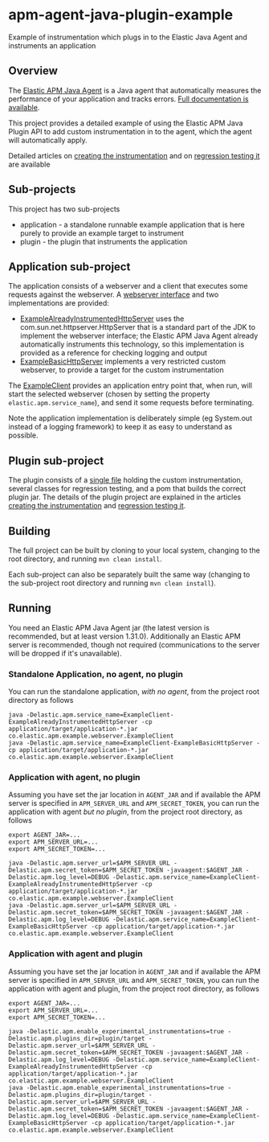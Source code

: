 # apm-agent-java-plugin-example
Example of instrumentation which plugs in to the Elastic Java Agent and instruments an application

## Overview

The [Elastic APM Java Agent](https://github.com/elastic/apm-agent-java/) is a Java agent that automatically measures the performance of your application and tracks errors. [Full documentation is available](https://www.elastic.co/guide/en/apm/agent/java/current/intro.html).

This project provides a detailed example of using the Elastic APM Java Plugin API to add custom instrumentation in to the agent, which the agent will automatically apply.

Detailed articles on [creating the instrumentation](https://www.elastic.co/blog/create-your-own-instrumentation-with-the-java-agent-plugin) and on [regression testing it](https://www.elastic.co/blog/create-your-own-instrumentation-with-the-java-agent-plugin) are available

## Sub-projects

This project has two sub-projects

* application - a standalone runnable example application that is here purely to provide an example target to instrument  
* plugin - the plugin that instruments the application

## Application sub-project

The application consists of a webserver and a client that executes some requests against the webserver. A [webserver interface](blob/main/application/src/main/java/co/elastic/apm/example/webserver/ExampleHttpServer.java) and two implementations are provided:

* [ExampleAlreadyInstrumentedHttpServer](blob/main/application/src/main/java/co/elastic/apm/example/webserver/ExampleAlreadyInstrumentedHttpServer.java) uses the com.sun.net.httpserver.HttpServer that is a standard part of the JDK to implement the webserver interface; the Elastic APM Java Agent already automatically instruments this technology, so this implementation is provided as a reference for checking logging and output
* [ExampleBasicHttpServer](blob/main/application/src/main/java/co/elastic/apm/example/webserver/ExampleBasicHttpServer.java) implements a very restricted custom webserver, to provide a target for the custom instrumentation

The [ExampleClient](blob/main/application/src/main/java/co/elastic/apm/example/webserver/ExampleClient.java) provides an application entry point that, when run, will start the selected webserver (chosen by setting the property `elastic.apm.service_name`), and send it some requests before terminating.

Note the application implementation is deliberately simple (eg System.out instead of a logging framework) to keep it as easy to understand as possible.

## Plugin sub-project

The plugin consists of a [single file](blob/main/plugin/src/main/java/co/elastic/apm/example/webserver/plugin/ExampleHttpServerInstrumentation.java) holding the custom instrumentation, several classes for regression testing, and a pom that builds the correct plugin jar. The details of the plugin project are explained in the articles [creating the instrumentation](https://www.elastic.co/blog/create-your-own-instrumentation-with-the-java-agent-plugin) and [regression testing it](https://www.elastic.co/blog/create-your-own-instrumentation-with-the-java-agent-plugin).

## Building

The full project can be built by cloning to your local system, changing to the root directory, and running `mvn clean install`.

Each sub-project can also be separately built the same way (changing to the sub-project root directory and running `mvn clean install`).

## Running

You need an Elastic APM Java Agent jar (the latest version is recommended, but at least version 1.31.0). Additionally an Elastic APM server is recommended, though not required (communications to the server will be dropped if it's unavailable).

### Standalone Application, no agent, no plugin

You can run the standalone application, *with no agent*, from the project root directory as follows

```aidl
java -Delastic.apm.service_name=ExampleClient-ExampleAlreadyInstrumentedHttpServer -cp application/target/application-*.jar co.elastic.apm.example.webserver.ExampleClient
java -Delastic.apm.service_name=ExampleClient-ExampleBasicHttpServer -cp application/target/application-*.jar co.elastic.apm.example.webserver.ExampleClient
```

### Application with agent, no plugin

Assuming you have set the jar location in `AGENT_JAR` and if available the APM server is specified in `APM_SERVER_URL` and `APM_SECRET_TOKEN`, you can run the application with agent *but no plugin*, from the project root directory, as follows

```aidl
export AGENT_JAR=...
export APM_SERVER_URL=...
export APM_SECRET_TOKEN=...

java -Delastic.apm.server_url=$APM_SERVER_URL -Delastic.apm.secret_token=$APM_SECRET_TOKEN -javaagent:$AGENT_JAR -Delastic.apm.log_level=DEBUG -Delastic.apm.service_name=ExampleClient-ExampleAlreadyInstrumentedHttpServer -cp application/target/application-*.jar co.elastic.apm.example.webserver.ExampleClient
java -Delastic.apm.server_url=$APM_SERVER_URL -Delastic.apm.secret_token=$APM_SECRET_TOKEN -javaagent:$AGENT_JAR -Delastic.apm.log_level=DEBUG -Delastic.apm.service_name=ExampleClient-ExampleBasicHttpServer -cp application/target/application-*.jar co.elastic.apm.example.webserver.ExampleClient
```

### Application with agent and plugin

Assuming you have set the jar location in `AGENT_JAR` and if available the APM server is specified in `APM_SERVER_URL` and `APM_SECRET_TOKEN`, you can run the application with agent and plugin, from the project root directory, as follows

```aidl
export AGENT_JAR=...
export APM_SERVER_URL=...
export APM_SECRET_TOKEN=...

java -Delastic.apm.enable_experimental_instrumentations=true -Delastic.apm.plugins_dir=plugin/target -Delastic.apm.server_url=$APM_SERVER_URL -Delastic.apm.secret_token=$APM_SECRET_TOKEN -javaagent:$AGENT_JAR -Delastic.apm.log_level=DEBUG -Delastic.apm.service_name=ExampleClient-ExampleAlreadyInstrumentedHttpServer -cp application/target/application-*.jar co.elastic.apm.example.webserver.ExampleClient
java -Delastic.apm.enable_experimental_instrumentations=true -Delastic.apm.plugins_dir=plugin/target -Delastic.apm.server_url=$APM_SERVER_URL -Delastic.apm.secret_token=$APM_SECRET_TOKEN -javaagent:$AGENT_JAR -Delastic.apm.log_level=DEBUG -Delastic.apm.service_name=ExampleClient-ExampleBasicHttpServer -cp application/target/application-*.jar co.elastic.apm.example.webserver.ExampleClient
```
